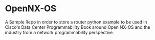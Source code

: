 # OpenNX-OS
A Sample Repo in order to store a router python example to be used in Cisco's Data Center Programmability Book around Open NX-OS and the industry from a network programmability perspective. 
